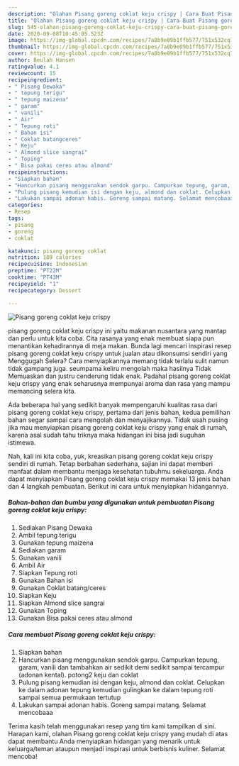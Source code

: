 ```yaml
---
description: "Olahan Pisang goreng coklat keju crispy | Cara Buat Pisang goreng coklat keju crispy Yang Sedap"
title: "Olahan Pisang goreng coklat keju crispy | Cara Buat Pisang goreng coklat keju crispy Yang Sedap"
slug: 545-olahan-pisang-goreng-coklat-keju-crispy-cara-buat-pisang-goreng-coklat-keju-crispy-yang-sedap
date: 2020-09-08T10:45:05.523Z
image: https://img-global.cpcdn.com/recipes/7a8b9e09b1ffb577/751x532cq70/pisang-goreng-coklat-keju-crispy-foto-resep-utama.jpg
thumbnail: https://img-global.cpcdn.com/recipes/7a8b9e09b1ffb577/751x532cq70/pisang-goreng-coklat-keju-crispy-foto-resep-utama.jpg
cover: https://img-global.cpcdn.com/recipes/7a8b9e09b1ffb577/751x532cq70/pisang-goreng-coklat-keju-crispy-foto-resep-utama.jpg
author: Beulah Hansen
ratingvalue: 4.1
reviewcount: 15
recipeingredient:
- " Pisang Dewaka"
- " tepung terigu"
- " tepung maizena"
- " garam"
- " vanili"
- " Air"
- " Tepung roti"
- " Bahan isi"
- " Coklat batangceres"
- " Keju"
- " Almond slice sangrai"
- " Toping"
- " Bisa pakai ceres atau almond"
recipeinstructions:
- "Siapkan bahan"
- "Hancurkan pisang menggunakan sendok garpu. Campurkan tepung, garam, vanili dan tambahkan air sedikit demi sedikit sampai tercampur (adonan kental). potong2 keju dan coklat"
- "Pulung pisang kemudian isi dengan keju, almond dan coklat. Celupkan ke dalam adonan tepung kemudian gulingkan ke dalam tepung roti sampai semua permukaan tertutup"
- "Lakukan sampai adonan habis. Goreng sampai matang. Selamat mencobaaa"
categories:
- Resep
tags:
- pisang
- goreng
- coklat

katakunci: pisang goreng coklat 
nutrition: 109 calories
recipecuisine: Indonesian
preptime: "PT22M"
cooktime: "PT43M"
recipeyield: "1"
recipecategory: Dessert

---
```



![Pisang goreng coklat keju crispy](https://img-global.cpcdn.com/recipes/7a8b9e09b1ffb577/751x532cq70/pisang-goreng-coklat-keju-crispy-foto-resep-utama.jpg)


pisang goreng coklat keju crispy ini yaitu makanan nusantara yang mantap dan perlu untuk kita coba. Cita rasanya yang enak membuat siapa pun menantikan kehadirannya di meja makan.
Bunda lagi mencari inspirasi resep pisang goreng coklat keju crispy untuk jualan atau dikonsumsi sendiri yang Menggugah Selera? Cara menyiapkannya memang tidak terlalu sulit namun tidak gampang juga. seumpama keliru mengolah maka hasilnya Tidak Memuaskan dan justru cenderung tidak enak. Padahal pisang goreng coklat keju crispy yang enak seharusnya mempunyai aroma dan rasa yang mampu memancing selera kita.



Ada beberapa hal yang sedikit banyak mempengaruhi kualitas rasa dari pisang goreng coklat keju crispy, pertama dari jenis bahan, kedua pemilihan bahan segar sampai cara mengolah dan menyajikannya. Tidak usah pusing jika mau menyiapkan pisang goreng coklat keju crispy yang enak di rumah, karena asal sudah tahu triknya maka hidangan ini bisa jadi suguhan istimewa.


Nah, kali ini kita coba, yuk, kreasikan pisang goreng coklat keju crispy sendiri di rumah. Tetap berbahan sederhana, sajian ini dapat memberi manfaat dalam membantu menjaga kesehatan tubuhmu sekeluarga. Anda dapat menyiapkan Pisang goreng coklat keju crispy memakai 13 jenis bahan dan 4 langkah pembuatan. Berikut ini cara untuk menyiapkan hidangannya.

<!--inarticleads1-->

##### Bahan-bahan dan bumbu yang digunakan untuk pembuatan Pisang goreng coklat keju crispy:

1. Sediakan  Pisang Dewaka
1. Ambil  tepung terigu
1. Gunakan  tepung maizena
1. Sediakan  garam
1. Gunakan  vanili
1. Ambil  Air
1. Siapkan  Tepung roti
1. Gunakan  Bahan isi
1. Gunakan  Coklat batang/ceres
1. Siapkan  Keju
1. Siapkan  Almond slice sangrai
1. Gunakan  Toping
1. Gunakan  Bisa pakai ceres atau almond




<!--inarticleads2-->

##### Cara membuat Pisang goreng coklat keju crispy:

1. Siapkan bahan
1. Hancurkan pisang menggunakan sendok garpu. Campurkan tepung, garam, vanili dan tambahkan air sedikit demi sedikit sampai tercampur (adonan kental). potong2 keju dan coklat
1. Pulung pisang kemudian isi dengan keju, almond dan coklat. Celupkan ke dalam adonan tepung kemudian gulingkan ke dalam tepung roti sampai semua permukaan tertutup
1. Lakukan sampai adonan habis. Goreng sampai matang. Selamat mencobaaa




Terima kasih telah menggunakan resep yang tim kami tampilkan di sini. Harapan kami, olahan Pisang goreng coklat keju crispy yang mudah di atas dapat membantu Anda menyiapkan hidangan yang menarik untuk keluarga/teman ataupun menjadi inspirasi untuk berbisnis kuliner. Selamat mencoba!
